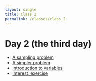 ```yaml
---
layout: single
title: Class 2
permalink: /classes/class_2
---
```


# Day 2 (the third day)

* [A sampling problem](../chapters/02/sampling_problem)
* [A simpler problem](../chapters/02/three_girls)
* [Introduction to variables](../chapters/02/variables_intro)
* [Interest, exercise](../chapters/exercises/interesting)
